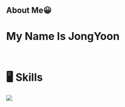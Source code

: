 ##  About Me😀 <br>
# My Name Is JongYoon<br><br>

# 🖥 Skills

<img src="https://img.shields.io/badge/dotnet #512BD4?style=for-the-badge&logo=dotnet&logoColor=white">
